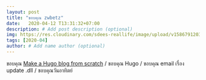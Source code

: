 ```yaml
---
layout: post
title: "ขอบคุณ zwbetz"
date:   2020-04-12 T13:31:32+07:00
description: # Add post description (optional)
img: https://res.cloudinary.com/sdees-reallife/image/upload/v1586791203/Screenshot_from_2020-04-13_22.19.22.png # Add image post (optional)
tags: [2020-04]
author: # Add name author (optional)
---
```

ขอบคุณ [Make a Hugo blog from scratch](https://zwbetz.com/make-a-hugo-blog-from-scratch/) / ขอบคุณ Hugo / ขอบคุณ email เรื่อง update .dll / ขอบคุณวันอาทิตย์

<i class="fa fa-child" style="color:plum"></i>
